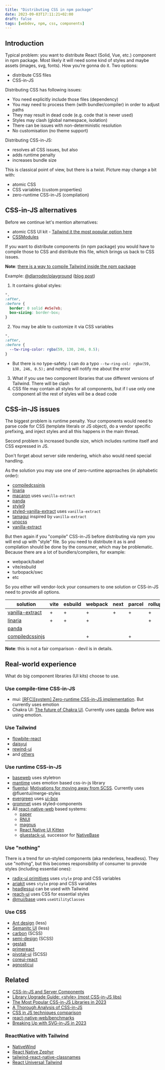 ```yaml
---
title: "Distributing CSS in npm package"
date: 2023-09-03T17:11:21+02:00
draft: false
tags: [webdev, npm, css, components]
---
```


## Introduction

Typical problem: you want to distribute React (Solid, Vue, etc.) component in npm package. Most likely it will need some kind of styles and maybe assets (images, svg, fonts). How you're gonna do it. Two options:

- distribute CSS files
- CSS-in-JS

Distributing CSS has following issues:

- You need explicitly include those files (dependency)
- You may need to process them (with bundler/compiler) in order to adjust paths
- They may result in dead code (e.g. code that is never used)
- Styles may clash (global namespace, isolation)
- There can be issues with non-deterministic resolution
- No customisation (no theme support)

Distributing CSS-in-JS:

- resolves all CSS issues, but also
- adds runtime penalty
- increases bundle size

This is classical point of view, but there is a twist. Picture may change a bit with:

- atomic CSS
- CSS variables (custom properties)
- zero-runtime CSS-in-JS (compilation)

## CSS-in-JS alternatives

Before we continue let's mention alternatives:

- atomic CSS UI kit - [Tailwind it the most popular option here](https://2023.stateofcss.com/en-US/css-frameworks/)
- [CSSModules](https://github.com/css-modules/css-modules)

If you want to distribute components (in npm package) you would have to compile those to CSS and distribute this file, which brings us back to CSS issues.

**Note**: [there is a way to compile Tailwind inside the npm package](https://github.com/tailwindlabs/tailwindcss/discussions/8814)

Example: [@dlarroder/playground](https://www.npmjs.com/package/@dlarroder/playground?activeTab=code) ([blog post](https://www.trongtomo.com/blog/create-and-publish-your-own-react-component-library-with-typescript-storybook-and-tailwind))

1. It contains global styles:

```css
*,
:after,
:before {
  border: 0 solid #e5e7eb;
  box-sizing: border-box;
}
```

2. You may be able to customize it via CSS variables

```css
*,
:after,
:before {
  --tw-ring-color: rgba(59, 130, 246, 0.5);
}
```

- But there is no type-safety. I can do a typo `--tw-ring-col: rgba(59, 130, 246, 0.5);` and nothing will notify me about the error

3. What if you use two component libraries that use different versions of Tailwind. There will be clash
4. CSS file may contain all styles for all components, but if I use only one component all the rest of styles will be a dead code

## CSS-in-JS issues

The biggest problem is runtime penalty. Your components would need to parse code for CSS (template literals or JS object), do a vendor specific prefixing, and inject styles and all this happens in the main thread.

Second problem is increased bundle size, which includes runtime itself and CSS expressed in JS.

Don't forget about server side rendering, which also would need special handling.

As the solution you may use one of zero-runtime approaches (in alphabetic order):

- [compiledcssinjs](https://compiledcssinjs.com/)
- [linaria](https://linaria.dev/)
- [macaron](https://macaron.js.org/) uses `vanilla-extract`
- [panda](https://panda-css.com/)
- [style9](https://github.com/johanholmerin/style9/blob/master/docs/How-it-works.md)
- [styled-vanilla-extract](https://github.com/wmertens/styled-vanilla-extract) uses `vanilla-extract`
- [tamagui](https://github.com/tamagui/tamagui/blob/becbd88dd46fc43b4c0a838c33a19f07cb578542/packages/vite-plugin/src/extract.ts#L1) inspired by `vanilla-extract`
- [unocss](https://unocss.dev/guide/)
- [vanilla-extract](https://vanilla-extract.style/)

But then again if you "compile" CSS-in-JS before distributing via npm you will end up with "style" file. So you need to distribute it as is and compilation should be done by the consumer, which may be problematic. Because there are a lot of bundlers/compilers, for example:

- webpack/babel
- vite/esbuild
- turbopack/swc
- etc

So you either will vendor-lock your consumers to one solution or CSS-in-JS need to provide all options.

| solution                                                                                            | vite | esbuild | webpack | next | parcel | rollup | babel | cli |
| --------------------------------------------------------------------------------------------------- | ---- | ------- | ------- | ---- | ------ | ------ | ----- | --- |
| [vanilla-extract](https://vanilla-extract.style/documentation/getting-started/#bundler-integration) | +    | +       | +       | +    | +      | +      |       |     |
| [linaria](https://github.com/callstack/linaria/blob/master/docs/BUNDLERS_INTEGRATION.md)            | +    | +       | +       |      |        | +      | +     |     |
| [panda](https://panda-css.com/docs/installation/cli)                                             |      |         |         |      |        |        |       | +   |
| [compiledcssinjs](https://compiledcssinjs.com/docs/installation)                                    |      |         | +       |      | +      |        | +     |     |

**Note**: this is not a fair comparison - devil is in details.

## Real-world experience

What do big component libraries (UI kits) choose to use.

### Use compile-time CSS-in-JS

- mui: [[RFC][system] Zero-runtime CSS-in-JS implementation](https://github.com/mui/material-ui/issues/38137). But currently uses emotion
- Chakra UI: [The future of Chakra UI](https://www.adebayosegun.com/blog/the-future-of-chakra-ui). Currently uses [panda](https://github.com/chakra-ui/panda). Before was using emotion.

### Use Tailwind

- [flowbite-react](https://github.com/themesberg/flowbite-react)
- [daisyui](https://daisyui.com/)
- [rewind-ui](https://rewind-ui.dev/)
- and [others](https://github.com/aniftyco/awesome-tailwindcss#ui-libraries-components--templates)

### Use runtime CSS-in-JS

- [baseweb](https://github.com/uber/baseweb) uses styletron
- [mantime](https://github.com/mantinedev/mantine) uses emotion based css-in-js library
- [fluentui](https://react.fluentui.dev/): [Motivations for moving away from SCSS](https://github.com/microsoft/fluentui/wiki/Component-Styling#motivations-for-moving-away-from-scss). Currently uses @fluentui/merge-styles
- [evergreen](https://evergreen.segment.com/) uses [ui-box](https://github.com/segmentio/ui-box)
- [grommet](https://github.com/grommet/grommet) uses styled-components
- All [react-native-web](https://necolas.github.io/react-native-web/) based systems:
  - [paper](https://reactnativepaper.com/)
  - [RNUI](https://wix.github.io/react-native-ui-lib/)
  - [magnus](https://magnus-ui.com/)
  - [React Native UI Kitten](https://akveo.github.io/react-native-ui-kitten/docs/guides/running-on-the-web#existing-expo-applications)
  - [gluestack-ui](https://ui.gluestack.io/), successor for [NativeBase](https://nativebase.io/)

### Use "nothing"

There is a trend for un-styled components (aka renderless, headless). They use "nothing", but this becomes responsibility of consumer to provide styles (including essential ones):

- [radix-ui primitives](https://www.radix-ui.com/primitives/docs/guides/styling) uses `style` prop and CSS variables
- [ariakit](https://ariakit.org/guide/styling) uses `style` prop and CSS variables
- [headlessui](https://github.com/tailwindlabs/headlessui) can be used with Tailwind
- [reach-ui](https://reach.tech/) uses CSS for essential styles
- [@mui/base](https://github.com/mui/material-ui/tree/master/packages/mui-base) uses `useUtilityClasses`

### Use CSS

- [Ant design](https://ant.design) (less)
- [Semanitc UI](https://react.semantic-ui.com/theming/) (less)
- [carbon](https://github.com/carbon-design-system/carbon/tree/main) (SCSS)
- [semi-design](https://github.com/DouyinFE/semi-design) (SCSS)
- [gestalt](https://github.com/pinterest/gestalt)
- [primereact](https://github.com/primefaces/primereact)
- [pivotal-ui](https://github.com/pivotal-cf/pivotal-ui) (SCSS)
- [coreui-react](https://github.com/coreui/coreui-react)
- [agnosticui](https://github.com/AgnosticUI/agnosticui)

## Related

- [CSS-in-JS and Server Components](https://nextjs.org/docs/app/building-your-application/styling/css-in-js)
- [Library Upgrade Guide: \<style\> (most CSS-in-JS libs)](https://github.com/reactwg/react-18/discussions/110)
- [The Most Popular CSS-in-JS Libraries in 2023](https://stackdiary.com/css-in-js-libraries/)
- [A Thorough Analysis of CSS-in-JS](https://css-tricks.com/a-thorough-analysis-of-css-in-js/)
- [CSS in JS techniques comparison](https://github.com/MicheleBertoli/css-in-js)
- [react-native-web/benchmarks](https://necolas.github.io/react-native-web/benchmarks/)
- [Breaking Up with SVG-in-JS in 2023](https://kurtextrem.de/posts/svg-in-js)

### ReactNative with Tailwind

- [NativeWind](https://www.nativewind.dev/)
- [React Native Zephyr](https://formidable.com/open-source/react-native-zephyr/)
- [tailwind-react-native-classnames](https://github.com/jaredh159/tailwind-react-native-classnames)
- [React Universal Tailwind](https://github.com/react-universal/tailwind)
